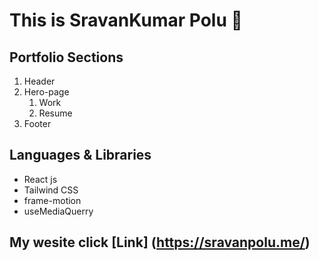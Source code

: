 # This is SravanKumar Polu 🙂

## Portfolio Sections
1. Header
2. Hero-page
    1. Work
    2. Resume
3. Footer 




## Languages & Libraries
 * React js
 * Tailwind CSS
 * frame-motion
 * useMediaQuerry
   
## My wesite  click [Link] (https://sravanpolu.me/)
